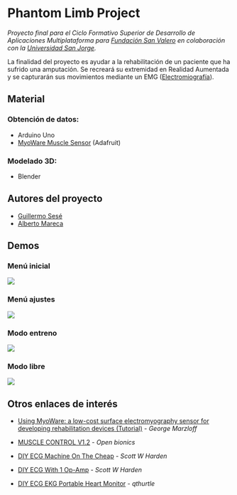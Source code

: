# Phantom Limb Project

*Proyecto final para el Ciclo Formativo Superior de Desarrollo de Aplicaciones Multiplataforma para [Fundación San Valero](https://www.sanvalero.es/) en colaboración con la [Universidad San Jorge](https://www.usj.es/).*

La finalidad del proyecto es ayudar a la rehabilitación de un paciente que ha sufrido una amputación. Se recreará su extremidad en Realidad Aumentada y se capturarán sus movimientos mediante un EMG ([Electromiografía](https://es.wikipedia.org/wiki/Electromiograf%C3%ADa)).

## Material

### Obtención de datos:
* Arduino Uno
* [MyoWare Muscle Sensor](https://www.adafruit.com/product/2699) (Adafruit)


### Modelado 3D:
* Blender


## Autores del proyecto

* [Guillermo Sesé](https://github.com/ekzGuille)
* [Alberto Mareca](https://github.com/amareca)


## Demos

### Menú inicial
![](https://giant.gfycat.com/ConfusedOpenCanine.gif)

### Menú ajustes
![](https://giant.gfycat.com/MiserableFlawedAsianpiedstarling.gif)

### Modo entreno
![](https://giant.gfycat.com/ComplicatedZestyAnnelid.gif)

### Modo libre
![](https://giant.gfycat.com/LinearPaltryAdeliepenguin.gif)


## Otros enlaces de interés

* [Using MyoWare: a low-cost surface electromyography sensor for developing rehabilitation devices (Tutorial)](https://medium.com/physiatry/using-myoware-a-low-cost-surface-electromyography-sensor-for-developing-rehabilitation-devices-1d04a16f5396) - *George Marzloff*

* [MUSCLE CONTROL V1.2](https://openbionicslabs.com/obtutorials/muscle-control-v1-2) - *Open bionics*

* [DIY ECG Machine On The Cheap](https://www.swharden.com/wp/2009-08-14-diy-ecg-machine-on-the-cheap/) - *Scott W Harden*

* [DIY ECG With 1 Op-Amp](https://www.swharden.com/wp/2016-08-08-diy-ecg-with-1-op-amp/) - *Scott W Harden*

* [DIY ECG EKG Portable Heart Monitor](https://www.instructables.com/id/DIY-ECG-EKG-Portable-Heart-Monitor/) - *qthurtle*
